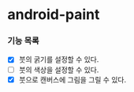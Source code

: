 # android-paint

### 기능 목록
- [x] 붓의 굵기를 설정할 수 있다.
- [ ] 붓의 색상을 설정할 수 있다.
- [x] 붓으로 캔버스에 그림을 그릴 수 있다.
